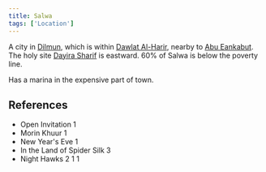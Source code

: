 ```yaml
---
title: Salwa
tags: ['Location']
---
```

A city in [Dilmun](_wiki/dilmun.md), which is within [Dawlat Al-Harir](_wiki/dawlat-al-harir.md), nearby to [Abu Eankabut](_wiki/abu-eankabut.md). The holy site [Dayira Sharif](_wiki/Dayira%20Sharif) is eastward. 60% of Salwa is below the poverty line.

Has a marina in the expensive part of town.

## References
- Open Invitation 1
- Morin Khuur 1
- New Year's Eve 1
- In the Land of Spider Silk 3
- Night Hawks 2 1
1

